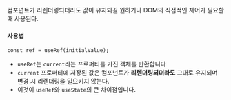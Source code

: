 컴포넌트가 리렌더링되더라도 값이 유지되길 원하거나 DOM의 직접적인 제어가 필요할 때 사용된다.

#### 사용법
```tsx
const ref = useRef(initialValue);
```
- `useRef`는 `current`라는 프로퍼티를 가진 객체를 반환합니다
- `current` 프로퍼티에 저장된 값은 컴포넌트가 **리렌더링되더라도** 그대로 유지되며 변경 시 리렌더링을 일으키지 않는다. 
- 이것이 `useRef`와 `useState`의 큰 차이점입니다.

